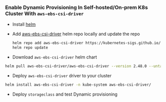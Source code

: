 ### Enable Dynamic Provisioning In Self-hosted/On-prem K8s Cluster With `aws-ebs-csi-driver` 
- Install [helm](https://helm.sh/docs/intro/install/)
- Add [aws-ebs-csi-driver](https://artifacthub.io/packages/helm/aws-ebs-csi-driver/aws-ebs-csi-driver) helm repo locally and update the repo
  
  ```bash
  helm repo add aws-ebs-csi-driver https://kubernetes-sigs.github.io/aws-ebs-csi-driver/
  helm repo update 
  ```
- Download `aws-ebs-csi-driver` helm chart

```bash
helm pull aws-ebs-csi-driver/aws-ebs-csi-driver --version 2.48.0 --untar
```

- Deploy `aws-ebs-csi-driver` driver to your cluster
```bash 
helm install aws-ebs-csi-driver -n kube-system aws-ebs-csi-driver/
```
- Deploy `storageclass` and test Dynamic provisioning
